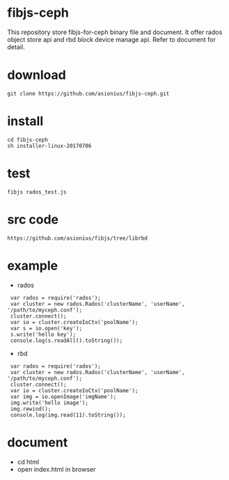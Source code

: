 # fibjs-ceph
This repository store fibjs-for-ceph binary file and document. It offer rados object store api and rbd block device manage api. Refer to document for detail.

# download
```
git clone https://github.com/asionius/fibjs-ceph.git
```
# install
```
cd fibjs-ceph
sh installer-linux-20170706
```
# test
```
fibjs rados_test.js
```
# src code
```
https://github.com/asionius/fibjs/tree/librbd
```
# example
- rados
```
 var rados = require('rados');
 var cluster = new rados.Rados('clusterName', 'userName', '/path/to/myceph.conf');
 cluster.connect();
 var io = cluster.createIoCtx('poolName');
 var s = io.open('key');
 s.write('hello key');
 console.log(s.readAll().toString());
```
- rbd
```
 var rados = require('rados');
 var cluster = new rados.Rados('clusterName', 'userName', '/path/to/myceph.conf');
 cluster.connect();
 var io = cluster.createIoCtx('poolName');
 var img = io.openImage('imgName');
 img.write('hello image');
 img.rewind();
 console.log(img.read(11).toString());
```

# document
- cd html
- open index.html in browser
